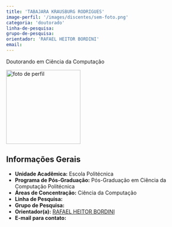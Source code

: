 ```yaml
---
title: 'TABAJARA KRAUSBURG RODRIGUES'
image-perfil: '/images/discentes/sem-foto.png'
categoria: 'doutorado'
linha-de-pesquisa:
grupo-de-pesquisa:
orientador: 'RAFAEL HEITOR BORDINI'
email:
---
```


Doutorando em Ciência da Computação

<img src="{{site.baseurl}}/images/discentes/sem-foto.png" alt="foto de perfil" width="200"/>

## Informações Gerais

- **Unidade Acadêmica:** Escola Politécnica
- **Programa de Pós-Graduação:** Pós-Graduação em Ciência da Computação Politécnica
- **Áreas de Concentração:** Ciência da Computação
- **Linha de Pesquisa:**
- **Grupo de Pesquisa:**
- **Orientador(a):** [RAFAEL HEITOR BORDINI](http://www.pucrs.br/pesquisadores/rafael-heitor-bordini/)
- **E-mail para contato:**
